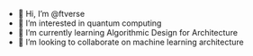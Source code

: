 - 👋 Hi, I’m @ftverse
- 👀 I’m interested in quantum computing
- 🌱 I’m currently learning Algorithmic Design for Architecture
- 💞️ I’m looking to collaborate on machine learning architecture

<!---
ftverse/ftverse is a ✨ special ✨ repository because its `README.md` (this file) appears on your GitHub profile.
You can click the Preview link to take a look at your changes.
--->
